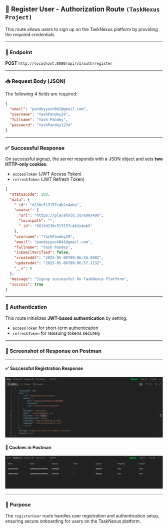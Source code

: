 ## 📝 Register User - Authorization Route `(TaskNexus Project)`

This route allows users to sign up on the TaskNexus platform by providing the required credentials.

---

### 📍 Endpoint

**POST** `http://localhost:8080/api/v1/auth/register`

---

### 📥 Request Body (JSON)

The following 4 fields are required:

```json
{
  "email": "pandeyyash041@gmail.com",
  "username": "YashPandey29",
  "fullname": "Yash Pandey",
  "password": "YashPandey1234"
}
```

---

### ✅ Successful Response

On successful signup, the server responds with a JSON object and sets **two HTTP-only cookies**:

- `accessToken` (JWT Access Token)
- `refreshToken` (JWT Refresh Token)

```json
{
  "statusCode": 200,
  "data": {
    "_id": "d130c513157c4b2e4aba",
    "avatar": {
      "url": "https://placehold.co/600x400",
      "localpath": "",
      "_id": "6819d130c513157c4b2e4ab9"
    },
    "username": "YashPandey29",
    "email": "pandeyyash041@gmail.com",
    "fullname": "Yash Pandey",
    "isEmailVerified": false,
    "createdAt": "2025-05-06T09:06:56.908Z",
    "updatedAt": "2025-05-06T09:06:57.115Z",
    "__v": 0
  },
  "message": "Signup successful On TaskNexus Platform",
  "success": true
}
```

---

### 🔐 Authentication

This route initializes **JWT-based authentication** by setting:

- `accessToken` for short-term authentication
- `refreshToken` for reissuing tokens securely

---

### 📸 Screenshot of Response on Postman

---

#### ✅ Successful Registration Response

![Register Response Screenshot](./asserts/RegisterUser-Response-Data.png)

#### 🍪 Cookies in Postman

![Cookies Screenshot](./asserts/RegisterUser-Response-Cookies.png)

---

### 📌 Purpose

The `registerUser` route handles user registration and authentication setup, ensuring secure onboarding for users on the TaskNexus platform.

